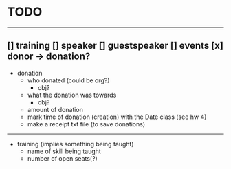 # TODO
---
[] training
[] speaker
    [] guestspeaker
[] events
[x] donor -> donation?
---
* donation 
    * who donated (could be org?)
        * obj?
    * what the donation was towards
        * obj?
    * amount of donation
    * mark time of donation (creation) with the Date class (see hw 4)
    * make a receipt txt file (to save donations)
---
* training (implies something being taught)
    * name of skill being taught
    * number of open seats(?)
    